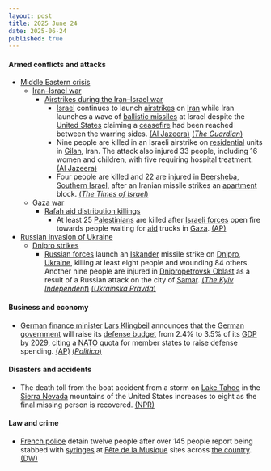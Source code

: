 ```yaml
---
layout: post
title: 2025 June 24
date: 2025-06-24
published: true
---
```



#### Armed conflicts and attacks

* [Middle Eastern crisis](https://en.wikipedia.org/wiki/Middle_Eastern_crisis_%282023-present%29 "Middle Eastern crisis (2023-present)")
  * [Iran–Israel war](https://en.wikipedia.org/wiki/Iran%E2%80%93Israel_war "Iran–Israel war")
    * [Airstrikes during the Iran–Israel war](https://en.wikipedia.org/wiki/List_of_attacks_during_the_Iran%E2%80%93Israel_war#Operation_Rising_Lion "List of attacks during the Iran–Israel war")
      * [Israel](https://en.wikipedia.org/wiki/Israel "Israel") continues to launch [airstrikes](https://en.wikipedia.org/wiki/Airstrike "Airstrike") on [Iran](https://en.wikipedia.org/wiki/Iran "Iran") while Iran launches a wave of [ballistic missiles](https://en.wikipedia.org/wiki/Ballistic_missile "Ballistic missile") at Israel despite the [United States](https://en.wikipedia.org/wiki/United_States "United States") claiming a [ceasefire](https://en.wikipedia.org/wiki/Ceasefire "Ceasefire") had been reached between the warring sides. [(Al Jazeera)](https://aje.io/7jaly7) [(*The Guardian*)](https://www.theguardian.com/world/live/2025/jun/24/israel-iran-war-live-updates-trump-declares-ceasefire-tehran-attack-us-base-qatar?CMP=share_btn_url&page=with%3Ablock-685a08ba8f087a952d11a347#block-685a08ba8f087a952d11a347)
      * Nine people are killed in an Israeli airstrike on [residential](https://en.wikipedia.org/wiki/Residential "Residential") units in [Gilan](https://en.wikipedia.org/wiki/Gilan "Gilan"), Iran. The attack also injured 33 people, including 16 women and children, with five requiring hospital treatment. [(Al Jazeera)](https://aje.io/7jaly7?update=3796482)
      * Four people are killed and 22 are injured in [Beersheba](https://en.wikipedia.org/wiki/Beersheba "Beersheba"), [Southern Israel](https://en.wikipedia.org/wiki/Southern_District_%28Israel%29 "Southern District (Israel)"), after an Iranian missile strikes an [apartment](https://en.wikipedia.org/wiki/Apartment "Apartment") block. [(*The Times of Israel*)](https://www.timesofisrael.com/4-killed-in-beersheba-as-iran-fires-multiple-missile-salvos-just-before-ceasefire/)
  * [Gaza war](https://en.wikipedia.org/wiki/Gaza_war "Gaza war")
    * [Rafah aid distribution killings](https://en.wikipedia.org/wiki/Rafah_aid_distribution_killings "Rafah aid distribution killings")
      * At least 25 [Palestinians](https://en.wikipedia.org/wiki/Palestinians "Palestinians") are killed after [Israeli forces](https://en.wikipedia.org/wiki/Israeli_defence_forces "Israeli defence forces") open fire towards people waiting for [aid](https://en.wikipedia.org/wiki/Humanitarian_aid "Humanitarian aid") trucks in [Gaza](https://en.wikipedia.org/wiki/Gaza_Strip "Gaza Strip"). [(AP)](https://apnews.com/article/israel-palestinians-hamas-war-06-24-2025-dbbdba6c1986376e6e09900650814412)
* [Russian invasion of Ukraine](https://en.wikipedia.org/wiki/Russian_invasion_of_Ukraine "Russian invasion of Ukraine")
  * [Dnipro strikes](https://en.wikipedia.org/wiki/Dnipro_strikes_%282022%E2%80%93present%29 "Dnipro strikes (2022–present)")
    * [Russian forces](https://en.wikipedia.org/wiki/Russian_Armed_Forces "Russian Armed Forces") launch an [Iskander](https://en.wikipedia.org/wiki/9K720_Iskander "9K720 Iskander") missile strike on [Dnipro](https://en.wikipedia.org/wiki/Dnipro "Dnipro"), [Ukraine](https://en.wikipedia.org/wiki/Ukraine "Ukraine"), killing at least eight people and wounding 84 others. Another nine people are injured in [Dnipropetrovsk Oblast](https://en.wikipedia.org/wiki/Dnipropetrovsk_Oblast "Dnipropetrovsk Oblast") as a result of a Russian attack on the city of [Samar](https://en.wikipedia.org/wiki/Samar%2C_Ukraine "Samar, Ukraine"). [(*The Kyiv Independent*)](https://kyivindependent.com/russia-strikes-dnipro-with-ballistic-missiles-hits-civilian-train06-2025/) [(*Ukrainska Pravda*)](https://www.pravda.com.ua/eng/news/2025/06/24/7518465/)

#### Business and economy

* [German](https://en.wikipedia.org/wiki/Germany "Germany") [finance minister](https://en.wikipedia.org/wiki/Federal_Ministry_of_Finance_%28Germany%29 "Federal Ministry of Finance (Germany)") [Lars Klingbeil](https://en.wikipedia.org/wiki/Lars_Klingbeil "Lars Klingbeil") announces that the [German government](https://en.wikipedia.org/wiki/German_government "German government") will raise its [defense budget](https://en.wikipedia.org/wiki/Defense_budget "Defense budget") from 2.4% to 3.5% of its [GDP](https://en.wikipedia.org/wiki/GDP "GDP") by 2029, citing a [NATO](https://en.wikipedia.org/wiki/NATO "NATO") quota for member states to raise defense spending. [(AP)](https://apnews.com/article/germany-defense-spending-budget-nato-169e869922af3d349329ac1a921e634d) [(*Politico*)](https://www.politico.eu/article/friedrich-merz-germany-major-nato-defense-boost-donald-trump-us-eu-military-budget-ukraine-russia/)

#### Disasters and accidents

* The death toll from the boat accident from a storm on [Lake Tahoe](https://en.wikipedia.org/wiki/Lake_Tahoe "Lake Tahoe") in the [Sierra Nevada](https://en.wikipedia.org/wiki/Sierra_Nevada "Sierra Nevada") mountains of the United States increases to eight as the final missing person is recovered. [(NPR)](https://www.npr.org/2025/06/24/nx-s1-5442739/last-body-found-boat-capsizes-lake-tahoe-storm-death-toll-8)

#### Law and crime

* [French police](https://en.wikipedia.org/wiki/Law_enforcement_in_France "Law enforcement in France") detain twelve people after over 145 people report being stabbed with [syringes](https://en.wikipedia.org/wiki/Syringe "Syringe") at [Fête de la Musique](https://en.wikipedia.org/wiki/F%C3%AAte_de_la_Musique "Fête de la Musique") sites across [the country](https://en.wikipedia.org/wiki/France "France"). [(DW)](https://www.dw.com/en/france-145-festivalgoers-jabbed-with-syringes/a-73012961)
